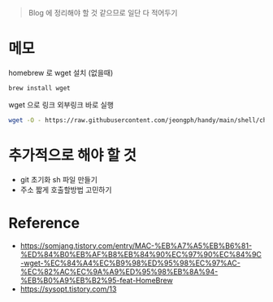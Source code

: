> Blog 에 정리해야 할 것 같으므로 일단 다 적어두기 

# 메모 

homebrew 로 wget 설치 (없을때) 

``` sh
brew install wget
```

wget 으로 링크 외부링크 바로 실행 

``` sh
wget -O - https://raw.githubusercontent.com/jeongph/handy/main/shell/chmod755.sh | bash
```

# 추가적으로 해야 할 것 

- git 초기화 sh 파일 만들기
- 주소 짧게 호출할방법 고민하기 

# Reference

- https://somjang.tistory.com/entry/MAC-%EB%A7%A5%EB%B6%81-%ED%84%B0%EB%AF%B8%EB%84%90%EC%97%90%EC%84%9C-wget-%EC%84%A4%EC%B9%98%ED%95%98%EC%97%AC-%EC%82%AC%EC%9A%A9%ED%95%98%EB%8A%94-%EB%B0%A9%EB%B2%95-feat-HomeBrew
- https://sysopt.tistory.com/13
